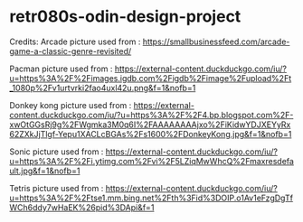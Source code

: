 # retr080s-odin-design-project




Credits:
Arcade picture used from : https://smallbusinessfeed.com/arcade-game-a-classic-genre-revisited/

Pacman picture used from : https://external-content.duckduckgo.com/iu/?u=https%3A%2F%2Fimages.igdb.com%2Figdb%2Fimage%2Fupload%2Ft_1080p%2Fv1urtvrki2fao4uxl42u.png&f=1&nofb=1

Donkey kong picture used from : https://external-content.duckduckgo.com/iu/?u=https%3A%2F%2F4.bp.blogspot.com%2F-xwOtGGsRj9g%2FWgmka3M0q6I%2FAAAAAAAAjxo%2FiKidwYDJXEYyRx62ZXkJjTlgf-Yepu1XACLcBGAs%2Fs1600%2FDonkeyKong.jpg&f=1&nofb=1

Sonic picture used from : https://external-content.duckduckgo.com/iu/?u=https%3A%2F%2Fi.ytimg.com%2Fvi%2F5LZiqMwWhcQ%2Fmaxresdefault.jpg&f=1&nofb=1

Tetris picture used from : https://external-content.duckduckgo.com/iu/?u=https%3A%2F%2Ftse1.mm.bing.net%2Fth%3Fid%3DOIP.o1Av1eFzgDgTfWCh6ddy7wHaEK%26pid%3DApi&f=1
